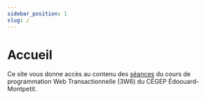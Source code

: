 ```yaml
---
sidebar_position: 1
slug: /
---
```


# Accueil

Ce site vous donne accès au contenu des [séances](cours/rencontre1) du cours de programmation Web Transactionnelle (3W6) du CÉGEP Édoouard-Montpetit.